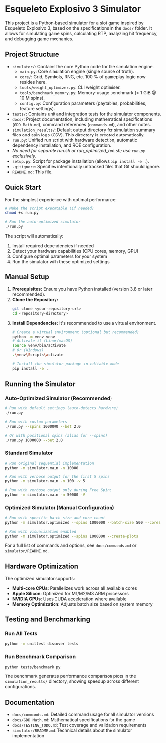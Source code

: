 # Esqueleto Explosivo 3 Simulator


This project is a Python-based simulator for a slot game inspired by Esqueleto Explosivo 3, based on the specifications in the `docs/` folder. It allows for simulating game spins, calculating RTP, analyzing hit frequency, and debugging game mechanics.

## Project Structure

- `simulator/`: Contains the core Python code for the simulation engine.
    - `main.py`: Core simulation engine (single source of truth).
    - `core/`: Grid, Symbols, RNG, etc. 100 % of gameplay logic now resides here.
    - `tools/weight_optimizer.py`: CLI weight optimiser.
    - `tools/benchmark_memory.py`: Memory-usage benchmark (< 1 GiB @ 10 M spins).
    - `config.py`: Configuration parameters (paytables, probabilities, feature settings).
- `tests/`: Contains unit and integration tests for the simulator components.
- `docs/`: Project documentation, including mathematical specifications (`GDD Math.md`), command references (`commands.md`), and other notes.
- `simulation_results/`: Default output directory for simulation summary files and spin logs (CSV). This directory is created automatically.
- `run.py`: Unified run script with hardware detection, automatic dependency installation, and ROE configuration.
- *No need for separate run.sh or run_optimized_roe.sh; use `run.py` exclusively.*
- `setup.py`: Script for package installation (allows `pip install -e .`).
- `.gitignore`: Specifies intentionally untracked files that Git should ignore.
- `README.md`: This file.

## Quick Start

For the simplest experience with optimal performance:

```bash
# Make the script executable (if needed)
chmod +x run.py

# Run the auto-optimized simulator
./run.py
```

The script will automatically:
1. Install required dependencies if needed
2. Detect your hardware capabilities (CPU cores, memory, GPU)
3. Configure optimal parameters for your system
4. Run the simulator with these optimized settings

## Manual Setup

1. **Prerequisites:** Ensure you have Python installed (version 3.8 or later recommended).
2. **Clone the Repository:**
   ```bash
   git clone <your-repository-url>
   cd <repository-directory>
   ```
3. **Install Dependencies:** It's recommended to use a virtual environment.
   ```bash
   # Create a virtual environment (optional but recommended)
   python -m venv venv
   # Activate it (Linux/macOS)
   source venv/bin/activate
   # Or (Windows)
   .\venv\Scripts\activate

   # Install the simulator package in editable mode
   pip install -e .
   ```

## Running the Simulator

### Auto-Optimized Simulator (Recommended)

```bash
# Run with default settings (auto-detects hardware)
./run.py

# Run with custom parameters
./run.py --spins 1000000 --bet 2.0

# Or with positional spins (alias for --spins)
./run.py 1000000 --bet 2.0
```

### Standard Simulator

```bash
# Run original sequential implementation
python -m simulator.main -n 10000

# Run with verbose output for the first 5 spins
python -m simulator.main -n 100 -v 5

# Run with verbose output only during Free Spins
python -m simulator.main -n 50000 -V
```

### Optimized Simulator (Manual Configuration)

```bash
# Run with specific batch size and core count
python -m simulator.optimized --spins 1000000 --batch-size 500 --cores 8

# Run with visualization enabled
python -m simulator.optimized --spins 1000000 --create-plots
```

For a full list of commands and options, see `docs/commands.md` or `simulator/README.md`.

## Hardware Optimization

The optimized simulator supports:
- **Multi-core CPUs**: Parallelizes work across all available cores
- **Apple Silicon**: Optimized for M1/M2/M3 ARM processors
- **NVIDIA GPUs**: Uses CUDA acceleration where available
- **Memory Optimization**: Adjusts batch size based on system memory

## Testing and Benchmarking

### Run All Tests

```bash
python -m unittest discover tests
```

### Run Benchmark Comparison

```bash
python tests/benchmark.py
```

The benchmark generates performance comparison plots in the `simulation_results/` directory, showing speedup across different configurations.

## Documentation

- `docs/commands.md`: Detailed command usage for all simulator versions
- `docs/GDD Math.md`: Mathematical specifications for the game
- `docs/TESTING_TODO.md`: Test coverage and validation requirements
- `simulator/README.md`: Technical details about the simulator implementation
